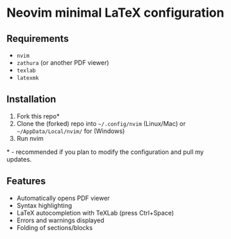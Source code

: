 # Neovim minimal LaTeX configuration

## Requirements

- `nvim`
- `zathura` (or another PDF viewer)
- `texlab`
- `latexmk`

## Installation

1. Fork this repo*
2. Clone the (forked) repo into `~/.config/nvim` (Linux/Mac) or `~/AppData/Local/nvim/` for (Windows)
3. Run nvim

\* - recommended if you plan to modify the configuration and pull my updates.

## Features

- Automatically opens PDF viewer 
- Syntax highlighting
- LaTeX autocompletion with TeXLab (press Ctrl+Space)
- Errors and warnings displayed
- Folding of sections/blocks
